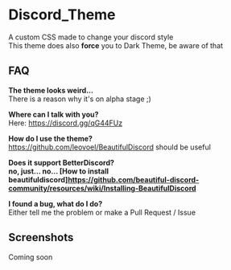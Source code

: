 # Discord_Theme
A custom CSS made to change your discord style<br>
This theme does also **force** you to Dark Theme, be aware of that<br>

## FAQ
**The theme looks weird...**<br>There is a reason why it's on alpha stage ;)

**Where can I talk with you?**<br>Here: https://discord.gg/qG44FUz

**How do I use the theme?**<br>https://github.com/leovoel/BeautifulDiscord should be useful

**Does it support BetterDiscord?**<br>**no, just... no... [How to install beautifuldiscord]https://github.com/beautiful-discord-community/resources/wiki/Installing-BeautifulDiscord**

**I found a bug, what do I do?**<br>Either tell me the problem or make a Pull Request / Issue</a>

## Screenshots
Coming soon

